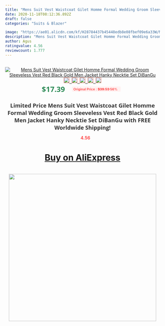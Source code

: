 ```yaml
---
title: "Mens Suit Vest Waistcoat Gilet Homme Formal Wedding Groom Sleeveless Vest Red Black Gold Men Jacket Hanky Necktie Set DiBanGu"
date: 2020-11-18T08:12:36.892Z
draft: false
categories: "Suits & Blazer"

image: "https://ae01.alicdn.com/kf/H28784437b45448edb8e08fbef09e6a33W/Mens-Suit-Vest-Waistcoat-Gilet-Homme-Formal-Wedding-Groom-Sleeveless-Vest-Red-Black-Gold-Men-Jacket.jpg"
description: "Mens Suit Vest Waistcoat Gilet Homme Formal Wedding Groom Sleeveless Vest Red Black Gold Men Jacket Hanky Necktie Set DiBanGu"
author: Agus
ratingvalue: 4.56
reviewcount: 1.777
---
```

<br>
<div style="text-align: center;">
<a href="https://s.click.aliexpress.com/e/_A6k0hr" target="_blank" rel="nofollow noopener noreferrer"><img alt="Mens Suit Vest Waistcoat Gilet Homme Formal Wedding Groom Sleeveless Vest Red Black Gold Men Jacket Hanky Necktie Set DiBanGu" class="magnifier-image" src="https://ae01.alicdn.com/kf/H28784437b45448edb8e08fbef09e6a33W/Mens-Suit-Vest-Waistcoat-Gilet-Homme-Formal-Wedding-Groom-Sleeveless-Vest-Red-Black-Gold-Men-Jacket.jpg_640x640.jpg">
<br>
<img style="border:1px solid salmon" src="https://ae01.alicdn.com/kf/H28784437b45448edb8e08fbef09e6a33W/Mens-Suit-Vest-Waistcoat-Gilet-Homme-Formal-Wedding-Groom-Sleeveless-Vest-Red-Black-Gold-Men-Jacket.jpg_120x120.jpg">&nbsp;&nbsp;<img style="border:1px solid salmon" src="https://ae01.alicdn.com/kf/H714fa159f30249199efbc02ae253fabd0/Mens-Suit-Vest-Waistcoat-Gilet-Homme-Formal-Wedding-Groom-Sleeveless-Vest-Red-Black-Gold-Men-Jacket.jpg_120x120.jpg">&nbsp;&nbsp;<img style="border:1px solid salmon" src="https://ae01.alicdn.com/kf/Ha68e51a735a94bbb8635755c2110ff07p/Mens-Suit-Vest-Waistcoat-Gilet-Homme-Formal-Wedding-Groom-Sleeveless-Vest-Red-Black-Gold-Men-Jacket.jpg_120x120.jpg">&nbsp;&nbsp;<img style="border:1px solid salmon" src="https://ae01.alicdn.com/kf/H32ee19fcc1524e87bd7446b23cb63b00U/Mens-Suit-Vest-Waistcoat-Gilet-Homme-Formal-Wedding-Groom-Sleeveless-Vest-Red-Black-Gold-Men-Jacket.jpg_120x120.jpg">&nbsp;&nbsp;<img style="border:1px solid salmon" src="https://ae01.alicdn.com/kf/He32369c907ad4e0ab5c54efc77b48e8fP/Mens-Suit-Vest-Waistcoat-Gilet-Homme-Formal-Wedding-Groom-Sleeveless-Vest-Red-Black-Gold-Men-Jacket.jpg_120x120.jpg"></a></div><br0>
<div style="text-align: center;"><span style="background-color: white; border: 0px; box-sizing: border-box; color: seagreen; display: inline-block; font-family: &quot;open sans&quot; , &quot;arial&quot; , &quot;helvetica&quot; , sans-serif , &quot;heiti&quot;; font-size: 24px; font-stretch: inherit; font-weight: 700; line-height: inherit; margin: 0px 10px 0px 0px; padding: 0px; vertical-align: middle;">$17.39 </span>
<span style="background: rgb(255 , 241 , 241); border-radius: 3px; border: 0px; box-sizing: border-box; color: #ff4747; display: inline-block; font-family: inherit; font-size: 12px; font-stretch: inherit; font-style: inherit; font-variant: inherit; font-weight: 600; line-height: inherit; margin: 0px; padding: 2px 5px; transform: scale(0.9); vertical-align: middle;">Original Price : <b style="text-decoration: line-through;">$39.53 </b> 56%&nbsp;&nbsp;</span></div>
<h1 style="color: #333333; display: inline-block; font-family: &quot;open sans&quot; , &quot;arial&quot; , &quot;helvetica&quot; , sans-serif , &quot;heiti&quot;; font-size: 18px; font-stretch: inherit; font-weight: 700; text-align: center;">Limited Price Mens Suit Vest Waistcoat Gilet Homme Formal Wedding Groom Sleeveless Vest Red Black Gold Men Jacket Hanky Necktie Set DiBanGu with FREE Worldwide Shipping!</h1>
<div style="color: #ff4747; text-align: center;">
<img src="https://4.bp.blogspot.com/-M0ZcTcb-5uY/XleCXlxnR4I/AAAAAAAAAEc/OrjgMkXV1oMQFaCRZj5HQwOCBcu3w1FegCPcBGAYYCw/s1600/star.png" style="height: 15px;">&nbsp;<b>4.56</b></div>
<div class="button_cont" align="center"><a class="buynow_a" href="https://s.click.aliexpress.com/e/_A6k0hr" target="_blank" rel="nofollow noopener noreferrer"><H1>Buy on AliExpress</H1></a></div><br>
<div class="separator" style="clear: both; text-align: center;">
<img src="https://lh3.googleusercontent.com/-pTy5HemUv9M/XlePHvY0dAI/AAAAAAAAAE4/0nX5iRUoIWY8eMW9Dpxeirr157OZliDIgCLcBGAsYHQ/s1600/badge.gif" width="480">
</div>
